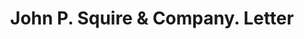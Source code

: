 ---
doi: 10.7916/D82V3T5K
date_other: '1899'
date_other_textual: '1899'
form: correspondence
genre:
- Letters (correspondence)
name:
- John P. Squire & Company
object_in_context_url: https://biggert.cul.columbia.edu/items/view/ave_biggert_00407
subject_hierarchical_geographic:
- Boston, Massachusetts, United States
subject_name:
- John P. Squire & Company
title: John P. Squire & Company. Letter
sort_title: John P. Squire & Company. Letter
call_number: ave_biggert_00407
coordinates:
- 42.35805555555556,-71.06361111111111
pid: ave_biggert_00407
identifiers: ave_biggert_00407
canvas_id: ldpd:395681
permalink: "/items/ave_biggert_00407/"
layout: iiif-image-page
---